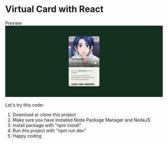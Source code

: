 # Virtual Card with React

Preview:
<img src="./public/images/ss.png">

Let's try this code:
<ol>
    <li>Download or clone this project</li>
    <li>Make sure you have installed Node Package Manager and NodeJS</li>
    <li>Install package with "npm install"</li>
    <li>Run this project with "npm run dev"</li>
    <li>Happy coding</li>
</ol>